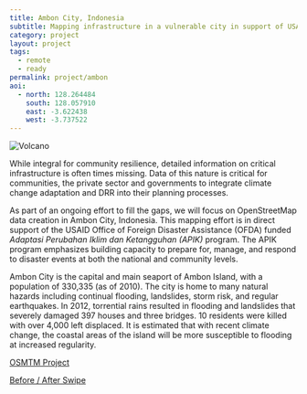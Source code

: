 ```yaml
---
title: Ambon City, Indonesia
subtitle: Mapping infrastructure in a vulnerable city in support of USAID/OFDA programming.
category: project
layout: project
tags:
  - remote
  - ready
permalink: project/ambon
aoi:
  - north: 128.264484
    south: 128.057910
    east: -3.622438
    west: -3.737522
---
```


![Volcano](https://upload.wikimedia.org/wikipedia/commons/2/29/Sinabung-Gundaling-20100913.JPG)

While integral for community resilience, detailed information on critical infrastructure is often times missing. Data of this nature is critical for communities, the private sector and governments to integrate climate change adaptation and DRR into their planning processes.

As part of an ongoing effort to fill the gaps, we will focus on OpenStreetMap data creation in Ambon City, Indonesia. This mapping effort is in direct support of the USAID Office of Foreign Disaster Assistance (OFDA) funded *Adaptasi Perubahan Iklim dan Ketangguhan (APIK)* program. The APIK program emphasizes building capacity to prepare for, manage, and respond to disaster events at both the national and community levels. 

Ambon City is the capital and main seaport of Ambon Island, with a population of 330,335 (as of 2010). The city is home to many natural hazards including continual flooding, landslides, storm risk, and regular earthquakes. In 2012, torrential rains resulted in flooding and landslides that severely damaged 397 houses and three bridges. 10 residents were killed with over 4,000 left displaced. It is estimated that with recent climate change, the coastal areas of the island will be more susceptible to flooding at increased regularity. 

<a href="http://tasks.hotosm.org/project/53">OSMTM Project</a>

<a href="/swipe/khulna/">Before / After Swipe</a>
